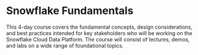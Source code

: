 # Snowflake Fundamentals

This 4-day course covers the fundamental concepts, design considerations, and best practices intended for key stakeholders who will be working on the Snowflake Cloud Data Platform. The course will consist of lectures, demos, and labs on a wide range of foundational topics.